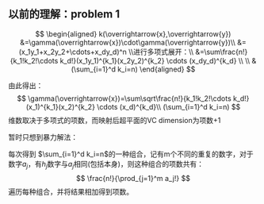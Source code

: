 ## 以前的理解：problem 1

$$
\begin{aligned}
k(\overrightarrow{x},\overrightarrow{y})
&=\gamma(\overrightarrow{x})\cdot\gamma(\overrightarrow{y})\\
&=(x_1y_1+x_2y_2+\cdots+x_dy_d)^n
\\进行多项式展开：\\
&=\sum\frac{n!}{k_1!k_2!\cdots k_d!}(x_1y_1)^{k_1}(x_2y_2)^{k_2} \cdots (x_dy_d)^{k_d}
\\ \\
&(\sum_{i=1}^d k_i=n)
\end{aligned}
$$

由此得出：
$$
\gamma(\overrightarrow{x})=\sum\sqrt\frac{n!}{k_1!k_2!\cdots k_d!}(x_1)^{k_1}(x_2)^{k_2} \cdots (x_d)^{k_d}\\
(\sum_{i=1}^d k_i=n)
$$
维数取决于多项式的项数，而映射后超平面的VC dimension为项数+1

暂时只想到暴力解法：

每次得到 $\sum_{i=1}^d k_i=n$的一种组合，记有m个不同的重复的数字，对于数字$a_j$，有$h_j$数字与$a_j$相同(包括本身)，则这种组合的项数共有：
$$
\frac{n!}{\prod_{j=1}^m a_j!}
$$
遍历每种组合，并将结果相加得到项数。